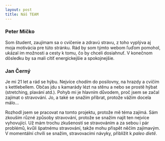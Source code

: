 ```yaml
---
layout: post
title: Náš TEAM
---
```


### Peter Mičko

Som študent, zaujímam sa o cvičenie a zdravú stravu, z toho vyplýva aj moja motivácia pre túto stránku.
Rád by som týmto webom ľuďom pomohol, ukázal im možnosti a cesty k tomu, čo by chceli dosiahnuť.
V konečnom dôsledku by sa mali cítiť energickejšie a spokojnejšie.

### Jan Černý
Je mi 21 let a rád se hýbu. Nejvíce chodím do posilovny, na hrazdy a cvičím s kettlebellem. Občas jdu s kamarády lézt na stěnu a nebo se prostě hýbat (stretching, plavání atd.). Pohyb mi je hlavním důvodem, proč jsem se začal zajímat o stravování. Jo, a také se snažím přibrat, protože vážím docela málo...

Rozhodl jsem se pracovat na tomto projektu, protože mě téma zajímá. Sám zkouším různé způsoby stravování, protože se snažím najít ten nejvíce vyhovující. Už mám trochu zkušeností se stravováním a za sebou i pár problémů, kvůli špatnému stravování, takže mohu přispět něčím zajímavým. V momentální chvíli se snažím, stravovacími návyky, přiblížit k *paleo dietě*.
